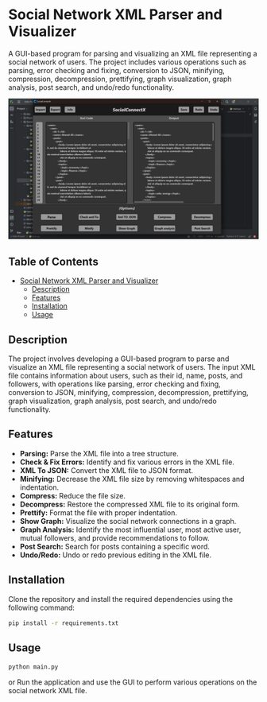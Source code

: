 # Social Network XML Parser and Visualizer

A GUI-based program for parsing and visualizing an XML file representing a social network of users. The project includes various operations such as parsing, error checking and fixing, conversion to JSON, minifying, compression, decompression, prettifying, graph visualization, graph analysis, post search, and undo/redo functionality.


![App_Photo](./Photoes/Screenshot%20(492).png)

## Table of Contents

- [Social Network XML Parser and Visualizer](#social-network-xml-parser-and-visualizer)
  - [Description](#description)
  - [Features](#features)
  - [Installation](#installation)
  - [Usage](#usage)

## Description

The project involves developing a GUI-based program to parse and visualize an XML file representing a social network of users. The input XML file contains information about users, such as their id, name, posts, and followers, with operations like parsing, error checking and fixing, conversion to JSON, minifying, compression, decompression, prettifying, graph visualization, graph analysis, post search, and undo/redo functionality.

## Features

- **Parsing:** Parse the XML file into a tree structure.
- **Check & Fix Errors:** Identify and fix various errors in the XML file.
- **XML To JSON:** Convert the XML file to JSON format.
- **Minifying:** Decrease the XML file size by removing whitespaces and indentation.
- **Compress:** Reduce the file size.
- **Decompress:** Restore the compressed XML file to its original form.
- **Prettify:** Format the file with proper indentation.
- **Show Graph:** Visualize the social network connections in a graph.
- **Graph Analysis:** Identify the most influential user, most active user, mutual followers, and provide recommendations to follow.
- **Post Search:** Search for posts containing a specific word.
- **Undo/Redo:** Undo or redo previous editing in the XML file.

## Installation

Clone the repository and install the required dependencies using the following command:

```bash
pip install -r requirements.txt
```

## Usage

```bash
python main.py
```

or Run the application and use the GUI to perform various operations on the social network XML file.
